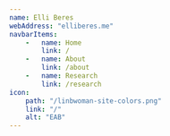 ```yaml
---
name: Elli Beres
webAddress: "elliberes.me"
navbarItems:
    -   name: Home
        link: /
    -   name: About
        link: /about
    -   name: Research
        link: /research
icon:
    path: "/linbwoman-site-colors.png"
    link: "/"
    alt: "EAB"
---
```

